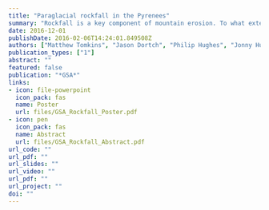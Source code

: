 ```yaml
---
title: "Paraglacial rockfall in the Pyrenees"
summary: "Rockfall is a key component of mountain erosion. To what extent and for how long is this influenced by glaciation?" 
date: 2016-12-01
publishDate: 2016-02-06T14:24:01.849508Z
authors: ["Matthew Tomkins", "Jason Dortch", "Philip Hughes", "Jonny Huck", "James Allard"]
publication_types: ["1"]
abstract: ""
featured: false
publication: "*GSA*"
links:
- icon: file-powerpoint
  icon_pack: fas
  name: Poster
  url: files/GSA_Rockfall_Poster.pdf
- icon: pen
  icon_pack: fas
  name: Abstract
  url: files/GSA_Rockfall_Abstract.pdf
url_code: ""
url_pdf: ""
url_slides: ""
url_video: ""
url_pdf: ""
url_project: ""
doi: ""
---
```


